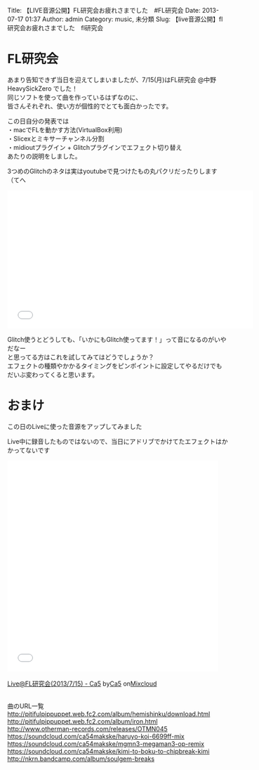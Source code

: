 Title: 【LIVE音源公開】FL研究会お疲れさまでした　#FL研究会
Date: 2013-07-17 01:37
Author: admin
Category: music, 未分類
Slug: 【live音源公開】fl研究会お疲れさまでした　fl研究会

FL研究会
========

あまり告知できず当日を迎えてしまいましたが、7/15(月)はFL研究会
@中野HeavySickZero でした！  
同じソフトを使って曲を作っているはずなのに、  
皆さんそれぞれ、使い方が個性的でとても面白かったです。

この日自分の発表では  
・macでFLを動かす方法(VirtualBox利用)  
・Slicexとミキサーチャンネル分割  
・midioutプラグイン + Glitchプラグインでエフェクト切り替え  
あたりの説明をしました。

3つめのGlitchのネタは実はyoutubeで見つけたもの丸パクリだったりします（てへ  

<iframe width="560" height="315" src="//www.youtube.com/embed/oYQzKEyJGXA" frameborder="0" allowfullscreen></iframe>

Glitch使うとどうしても、「いかにもGlitch使ってます！」って音になるのがいやだなー  
と思ってる方はこれを試してみてはどうでしょうか？  
エフェクトの種類やかかるタイミングをピンポイントに設定してやるだけでも  
だいぶ変わってくると思います。

おまけ
======

この日のLiveに使った音源をアップしてみました  

Live中に録音したものではないので、当日にアドリブでかけてたエフェクトはかかってないです  

<iframe width="480" height="480" src="//www.mixcloud.com/widget/iframe/?feed=http%3A%2F%2Fwww.mixcloud.com%2Fca54makske%2Flivefl%25E7%25A0%2594%25E7%25A9%25B6%25E4%25BC%259A2013715-ca5%2F&amp;embed_uuid=50efc11b-3363-4ded-a9bc-5fc61b47ac7d&amp;stylecolor=&amp;embed_type=widget_standard" frameborder="0"></iframe>

<div style="clear:both; height:3px; width:472px;">

</div>

[Live@FL研究会(2013/7/15) -
Ca5](http://www.mixcloud.com/ca54makske/livefl%E7%A0%94%E7%A9%B6%E4%BC%9A2013715-ca5/?utm_source=widget&utm_medium=web&utm_campaign=base_links&utm_term=resource_link)<span>
by</span>[Ca5](http://www.mixcloud.com/ca54makske/?utm_source=widget&utm_medium=web&utm_campaign=base_links&utm_term=profile_link)<span>
on</span>[Mixcloud](http://www.mixcloud.com/?utm_source=widget&utm_medium=web&utm_campaign=base_links&utm_term=homepage_link)

<div style="clear:both; height:3px;">

</div>

曲のURL一覧  
http://pitifulpippuppet.web.fc2.com/album/hemishinku/download.html  
http://pitifulpippuppet.web.fc2.com/album/iron.html  
http://www.otherman-records.com/releases/OTMN045  
https://soundcloud.com/ca54makske/haruyo-koi-6699ff-mix  
https://soundcloud.com/ca54makske/mgmn3-megaman3-op-remix  
https://soundcloud.com/ca54makske/kimi-to-boku-to-chipbreak-kimi  
http://nkrn.bandcamp.com/album/soulgem-breaks
